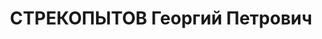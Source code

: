 ---
title: СТРЕКОПЫТОВ Георгий Петрович
description: '1902 г.р., м.р.: г. Тамбов, русский, отец был капельмейстер, образование:
  низшее, член ВКП(б) с 1933-1935

  ЧТЗ, Цветно-литейный цех, бригадир электромонтеров

  прож.: г. Челябинск 19.08.1937

  Обвинение: ст. 58-8-9-11

  Приговор: ВК ВС СССР, 31.12.1937 — ВМН

  Расстрелян 31.12.1937

  Реабилитация: ВК ВС СССР, 22.05.1958'
---